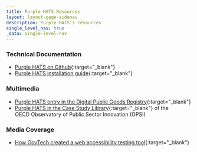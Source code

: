 ```yaml
---
title: Purple HATS Resources
layout: layout-page-sidenav
description: Purple HATS's resources
single_level_nav: true
_data: single-level-nav
---
```


### Technical Documentation
-	[Purple HATS on Github](https://github.com/GovTechSG/purple-hats){:target="\_blank"} 
-	[Purple HATS installation guide](https://go.gov.sg/purple-hats-install-guide){:target="\_blank"} 

### Multimedia
- [Purple HATS entry in the Digital Public Goods Registry](https://digitalpublicgoods.net/registry/purple-hats.html){:target="\_blank"}
- [Purple HATS in the Case Study Library](https://oecd-opsi.org/innovations/purple-hats/){:target="\_blank"} of the OECD Observatory of Public Sector Innovation (OPSI)

### Media Coverage
- [How GovTech created a web accessibility testing tool](https://www.tech.gov.sg/media/technews/how-govtech-created-web-accessibility-testing-tool){:target="\_blank"}

